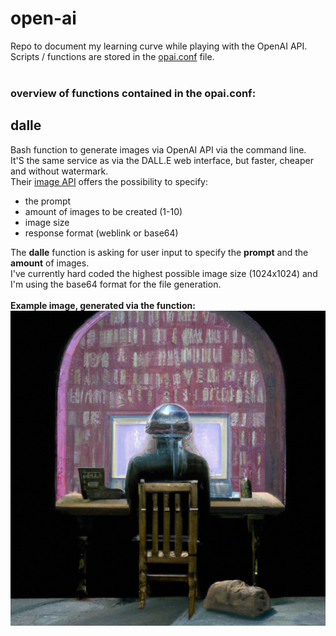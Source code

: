 # open-ai
Repo to document my learning curve while playing with the OpenAI API. <br>
Scripts / functions are stored in the [opai.conf](https://github.com/HeikoKramer/open-ai/blob/main/opai.conf) file. <br>
<br>
### overview of functions contained in the **opai.conf**:
## dalle
Bash function to generate images via OpenAI API via the command line. <br>
It'S the same service as via the DALL.E web interface, but faster, cheaper and without watermark. <br>
Their [image API](https://platform.openai.com/docs/api-reference/images) offers the possibility to specify:
* the prompt
* amount of images to be created (1-10)
* image size
* response format (weblink or base64)

The **dalle** function is asking for user input to specify the **prompt** and the **amount** of images. <br>
I've currently hard coded the highest possible image size (1024x1024) and I'm using the base64 format for the file generation. <br>
<br>
**Example image, generated via the function:** <br>
![OpenAi_image_API](/images/dalle_example.png)

